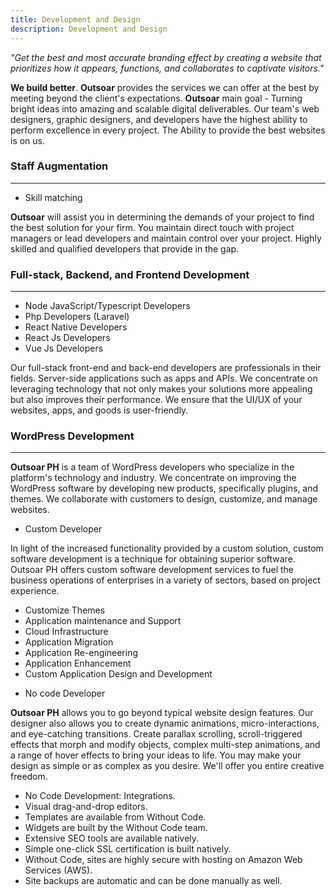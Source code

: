 ```yaml
---
title: Development and Design
description: Development and Design
---
```


*"Get the best and most accurate branding effect by creating a website that prioritizes how it appears, functions, and collaborates to captivate visitors."*

<segment>
    <strong class="text-lg underline">We build better</strong>. 
    <strong>Outsoar</strong> provides the services we can offer at the best by meeting beyond the client's expectations. <strong>Outsoar</strong> main goal - Turning bright ideas into amazing and scalable digital deliverables. Our team's web designers, graphic designers, and developers have the highest ability to perform excellence in every project. The Ability to provide the best websites is on us.
</segment>

### Staff Augmentation

___

<segment>
    <ul>
        <li class="uppercase">Skill matching</li>
    </ul>
</segment>

<segment>
    <strong>Outsoar</strong> will assist you in determining the demands of your project to find the best 
    solution for your firm. You maintain direct touch with project managers or lead 
    developers and maintain control over your project. Highly skilled and qualified 
    developers that provide in the gap.
</segment>


### Full-stack, Backend, and Frontend Development

___

<segment>
    <ul class="uppercase">
        <li>Node JavaScript/Typescript Developers</li>
        <li>Php Developers (Laravel)</li>
        <li>React Native Developers</li>
        <li>React Js Developers</li>
        <li>Vue Js Developers</li>
    </ul>
</segment>

Our full-stack front-end and back-end developers are professionals in their fields.
Server-side applications such as apps and APIs.
We concentrate on leveraging technology that not only makes your solutions more 
appealing but also improves their performance. We ensure that the UI/UX of your 
websites, apps, and goods is user-friendly.




### WordPress Development

___

**Outsoar PH** is a team of WordPress developers who specialize in the platform's 
technology and industry. We concentrate on improving the WordPress software by
developing new products, specifically plugins, and themes. We collaborate with 
customers to design, customize, and manage websites.

<segment>
    <ul class="uppercase">
        <li>Custom Developer</li>
    </ul>
    <p class="ml-6">
        In light of the increased functionality provided by a custom solution, custom 
        software development is a technique for obtaining superior software. Outsoar PH 
        offers custom software development services to fuel the business operations of 
        enterprises in a variety of sectors, based on project experience.
    </p>
    <ul class="ml-6">
        <li>Customize Themes</li>
        <li>Application maintenance and Support</li>
        <li>Cloud Infrastructure</li>
        <li>Application Migration</li>
        <li>Application Re-engineering</li>
        <li>Application Enhancement</li>
        <li>Custom Application Design and Development</li>
    </ul>
</segment>

<segment>
    <ul class="uppercase">
        <li>No code Developer</li>
    </ul>
    <p class="ml-6">
        <strong>Outsoar PH</strong> allows you to go beyond typical website design features. 
        Our designer also allows you to create dynamic animations, micro-interactions,
        and eye-catching transitions. Create parallax scrolling, scroll-triggered effects 
        that morph and modify objects, complex multi-step animations, and a range of hover 
        effects to bring your ideas to life. You may make your design as simple or as complex
        as you desire. We'll offer you entire creative freedom.
    </p>
    <ul class="ml-6">
        <li>No Code Development: Integrations.</li>
        <li>Visual drag-and-drop editors.</li>
        <li>Templates are available from Without Code.</li>
        <li>Widgets are built by the Without Code team.</li>
        <li>Extensive SEO tools are available natively.</li>
        <li>Simple one-click SSL certification is built natively.</li>
        <li>Without Code, sites are highly secure with hosting on Amazon Web Services (AWS).</li>
        <li>Site backups are automatic and can be done manually as well.</li>
    </ul>
</segment>